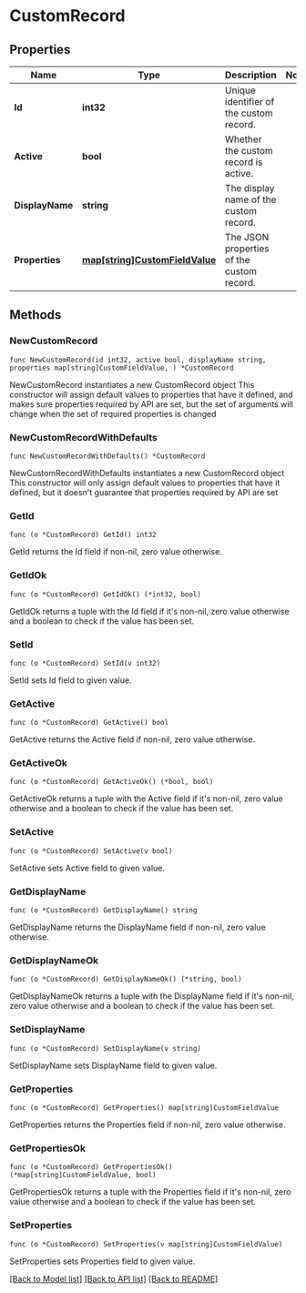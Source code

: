 # CustomRecord

## Properties

Name | Type | Description | Notes
------------ | ------------- | ------------- | -------------
**Id** | **int32** | Unique identifier of the custom record. | 
**Active** | **bool** | Whether the custom record is active. | 
**DisplayName** | **string** | The display name of the custom record. | 
**Properties** | [**map[string]CustomFieldValue**](CustomFieldValue.md) | The JSON properties of the custom record. | 

## Methods

### NewCustomRecord

`func NewCustomRecord(id int32, active bool, displayName string, properties map[string]CustomFieldValue, ) *CustomRecord`

NewCustomRecord instantiates a new CustomRecord object
This constructor will assign default values to properties that have it defined,
and makes sure properties required by API are set, but the set of arguments
will change when the set of required properties is changed

### NewCustomRecordWithDefaults

`func NewCustomRecordWithDefaults() *CustomRecord`

NewCustomRecordWithDefaults instantiates a new CustomRecord object
This constructor will only assign default values to properties that have it defined,
but it doesn't guarantee that properties required by API are set

### GetId

`func (o *CustomRecord) GetId() int32`

GetId returns the Id field if non-nil, zero value otherwise.

### GetIdOk

`func (o *CustomRecord) GetIdOk() (*int32, bool)`

GetIdOk returns a tuple with the Id field if it's non-nil, zero value otherwise
and a boolean to check if the value has been set.

### SetId

`func (o *CustomRecord) SetId(v int32)`

SetId sets Id field to given value.


### GetActive

`func (o *CustomRecord) GetActive() bool`

GetActive returns the Active field if non-nil, zero value otherwise.

### GetActiveOk

`func (o *CustomRecord) GetActiveOk() (*bool, bool)`

GetActiveOk returns a tuple with the Active field if it's non-nil, zero value otherwise
and a boolean to check if the value has been set.

### SetActive

`func (o *CustomRecord) SetActive(v bool)`

SetActive sets Active field to given value.


### GetDisplayName

`func (o *CustomRecord) GetDisplayName() string`

GetDisplayName returns the DisplayName field if non-nil, zero value otherwise.

### GetDisplayNameOk

`func (o *CustomRecord) GetDisplayNameOk() (*string, bool)`

GetDisplayNameOk returns a tuple with the DisplayName field if it's non-nil, zero value otherwise
and a boolean to check if the value has been set.

### SetDisplayName

`func (o *CustomRecord) SetDisplayName(v string)`

SetDisplayName sets DisplayName field to given value.


### GetProperties

`func (o *CustomRecord) GetProperties() map[string]CustomFieldValue`

GetProperties returns the Properties field if non-nil, zero value otherwise.

### GetPropertiesOk

`func (o *CustomRecord) GetPropertiesOk() (*map[string]CustomFieldValue, bool)`

GetPropertiesOk returns a tuple with the Properties field if it's non-nil, zero value otherwise
and a boolean to check if the value has been set.

### SetProperties

`func (o *CustomRecord) SetProperties(v map[string]CustomFieldValue)`

SetProperties sets Properties field to given value.



[[Back to Model list]](../README.md#documentation-for-models) [[Back to API list]](../README.md#documentation-for-api-endpoints) [[Back to README]](../README.md)


